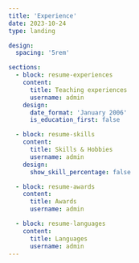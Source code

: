 ```yaml
---
title: 'Experience'
date: 2023-10-24
type: landing

design:
  spacing: '5rem'

sections:
  - block: resume-experiences
    content:
      title: Teaching experiences
      username: admin
    design:
      date_format: 'January 2006'
      is_education_first: false

  - block: resume-skills
    content:
      title: Skills & Hobbies
      username: admin
    design:
      show_skill_percentage: false

  - block: resume-awards
    content:
      title: Awards
      username: admin

  - block: resume-languages
    content:
      title: Languages
      username: admin
---
```



 
  
